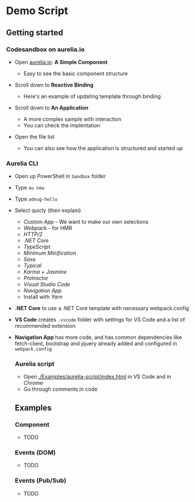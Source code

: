 # Demo Script

## Getting started

### Codesandbox on aurelia.io

- Open [aurelia.io](https://aurelia.io): **A Simple Component**
  - Easy to see the basic component structure

- Scroll down to **Reactive Binding**
  - Here's an example of updating template through binding

- Scroll down to **An Application**
  - A more complex sample with interaction
  - You can check the implentation

- Open the file list
  - You can also see how the application is structured
    and started up

### Aurelia CLI

- Open up PowerShell in `Sandbox` folder
- Type `au new`
- Type `adnug-hello`
- Select quicly (then explain)
  - *Custom App* - We want to make our own selections
  - *Webpack* - for HMR
  - *HTTP/2*
  - *.NET Core*
  - *TypeScript*
  - *Minimum Minification*
  - *Sass*
  - *Typical*
  - *Karma + Jasmine*
  - *Protractor*
  - *Visual Studio Code*
  - *Navigation App*
  - Install with *Yarn*
 - **.NET Core** to use a .NET Core template with 
  necessary webpack.config
- **VS Code** creates `.vscode` folder with settings for
  VS Code and a list of recommended extension
- **Navigation App** has more code, and has common
  dependencies like fetch-client, bootstrap and jquery
  already added and configured in `webpack.config`
  
  ### Aurelia script

  - Open [./Examples/aurelia-script/index.html](Examples/aurelia-script/index.html) in VS Code and in Chrome
  - Go through comments in code

  ## Examples

  ### Component

  - TODO

  ### Events (DOM)

  - TODO

  ### Events (Pub/Sub)

  - TODO